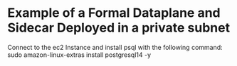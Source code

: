 # Example of a Formal Dataplane and Sidecar Deployed in a private subnet

Connect to the ec2 Instance and install psql with the following command: sudo amazon-linux-extras install postgresql14 -y